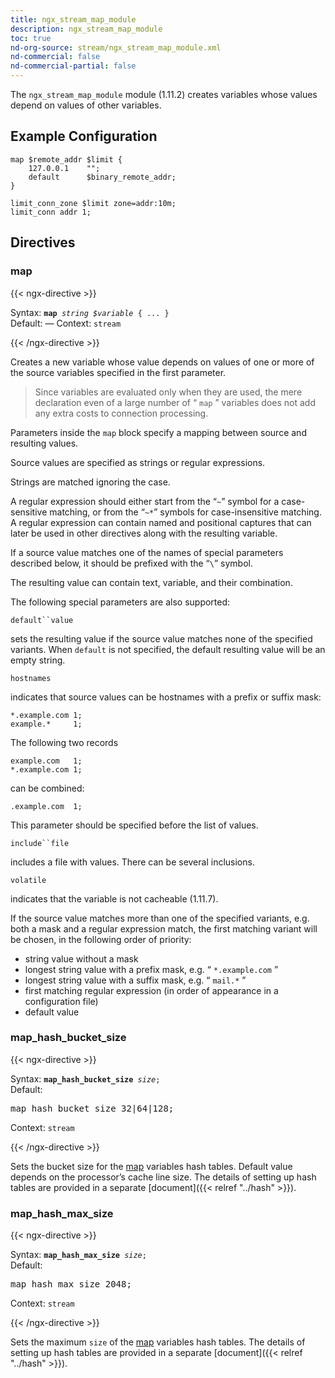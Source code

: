 ```yaml
---
title: ngx_stream_map_module
description: ngx_stream_map_module
toc: true
nd-org-source: stream/ngx_stream_map_module.xml
nd-commercial: false
nd-commercial-partial: false
---
```



<!--
      ********************************************************************************
      🛑 WARNING: AUTOGENERATED FILE - DO NOT EDIT 🛑 This Markdown file was
      automatically generated from the source XML documentation. Any manual
      changes made directly to this file will be overwritten. To request or
      suggest changes, please edit the source XML files instead.
      https://github.com/nginx/nginx.org/tree/main/xml/en
      ********************************************************************************
      -->


The `ngx_stream_map_module` module (1.11.2) creates variables
whose values depend on values of other variables.
## Example Configuration


```nginx 
map $remote_addr $limit {
    127.0.0.1    "";
    default      $binary_remote_addr;
}

limit_conn_zone $limit zone=addr:10m;
limit_conn addr 1;
 ```

## Directives

### map

{{< ngx-directive >}}

<tr>
<th>Syntax: </th>
<td><code><strong>map</strong> <i>string</i> <i>$variable</i> { ... }</code><br/></td>
</tr><tr>
<th>Default: </th>
<td>
      —
    </td>
</tr><tr>
<th>Context: </th>
<td><code>stream</code></td>
</tr>

{{< /ngx-directive >}}


Creates a new variable whose value
depends on values of one or more of the source variables
specified in the first parameter.

> Since variables are evaluated only when they are used, the mere declaration even of a large number of “ `map` ” variables does not add any extra costs to connection processing.


Parameters inside the `map` block specify a mapping
between source and resulting values.

Source values are specified as strings or regular expressions.

Strings are matched ignoring the case.

A regular expression should either start from the “`~`”
symbol for a case-sensitive matching, or from the “`~*`”
symbols for case-insensitive matching.
A regular expression can contain named and positional captures
that can later be used in other directives along with the
resulting variable.

If a source value matches one of the names of special parameters
described below, it should be prefixed with the “`\`” symbol.

The resulting value can contain text,
variable, and their combination.

The following special parameters are also supported:

`default``value`


sets the resulting value if the source value matches none
of the specified variants.
When `default` is not specified, the default
resulting value will be an empty string.


`hostnames`


indicates that source values can be hostnames with a prefix or suffix mask:

```nginx 
*.example.com 1;
example.*     1;
 ```


The following two records

```nginx 
example.com   1;
*.example.com 1;
 ```


can be combined:

```nginx 
.example.com  1;
 ```


This parameter should be specified before the list of values.


`include``file`


includes a file with values.
There can be several inclusions.


`volatile`


indicates that the variable is not cacheable (1.11.7).




If the source value matches more than one of the specified variants,
e.g. both a mask and a regular expression match, the first matching
variant will be chosen, in the following order of priority:
- string value without a mask
- longest string value with a prefix mask, e.g. “ `*.example.com` ”
- longest string value with a suffix mask, e.g. “ `mail.*` ”
- first matching regular expression (in order of appearance in a configuration file)
- default value
### map_hash_bucket_size

{{< ngx-directive >}}

<tr>
<th>Syntax: </th>
<td><code><strong>map_hash_bucket_size</strong> <i>size</i>;</code><br/></td>
</tr><tr>
<th>Default: </th>
<td><pre>map_hash_bucket_size 32|64|128;</pre></td>
</tr><tr>
<th>Context: </th>
<td><code>stream</code></td>
</tr>

{{< /ngx-directive >}}


Sets the bucket size for the [map](#map) variables hash tables.
Default value depends on the processor’s cache line size.
The details of setting up hash tables are provided in a separate
[document]({{< relref "../hash" >}}).
### map_hash_max_size

{{< ngx-directive >}}

<tr>
<th>Syntax: </th>
<td><code><strong>map_hash_max_size</strong> <i>size</i>;</code><br/></td>
</tr><tr>
<th>Default: </th>
<td><pre>map_hash_max_size 2048;</pre></td>
</tr><tr>
<th>Context: </th>
<td><code>stream</code></td>
</tr>

{{< /ngx-directive >}}


Sets the maximum `size` of the [map](#map) variables
hash tables.
The details of setting up hash tables are provided in a separate
[document]({{< relref "../hash" >}}).
